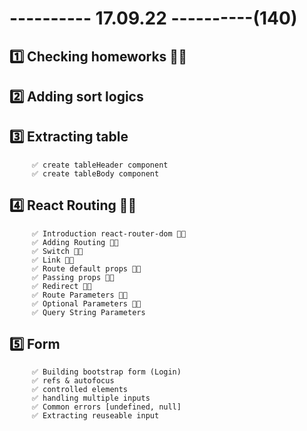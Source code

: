 # ---------- 17.09.22 ----------(140)

## 1️⃣ Checking homeworks 👍🏻

## 2️⃣ Adding sort logics

## 3️⃣ Extracting table

         ✅ create tableHeader component
         ✅ create tableBody component

## 4️⃣ React Routing 👍🏻

         ✅ Introduction react-router-dom 👍🏻
         ✅ Adding Routing 👍🏻
         ✅ Switch 👍🏻
         ✅ Link 👍🏻
         ✅ Route default props 👍🏻
         ✅ Passing props 👍🏻
         ✅ Redirect 👍🏻
         ✅ Route Parameters 👍🏻
         ✅ Optional Parameters 👍🏻
         ✅ Query String Parameters

## 5️⃣ Form

         ✅ Building bootstrap form (Login)
         ✅ refs & autofocus
         ✅ controlled elements
         ✅ handling multiple inputs
         ✅ Common errors [undefined, null]
         ✅ Extracting reuseable input
